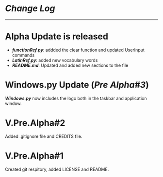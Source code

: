 # _Change Log_
--------------------------------------------------------------------------------------
# Alpha Update is released
* **_functionRef.py_**: addded the clear function and updated UserInput commands
* **_LatinRef.py_**: added new vocabulary words
* **_README.md_**: Updated and added new sections to the file
# Windows.py Update (_Pre Alpha#3_)
**_Windows.py_** now includes the logo both in the taskbar and application window.

# V.Pre.Alpha#2
Added .gitignore file and CREDITS file.
# V.Pre.Alpha#1
Created git respitory, added LICENSE and README.
 